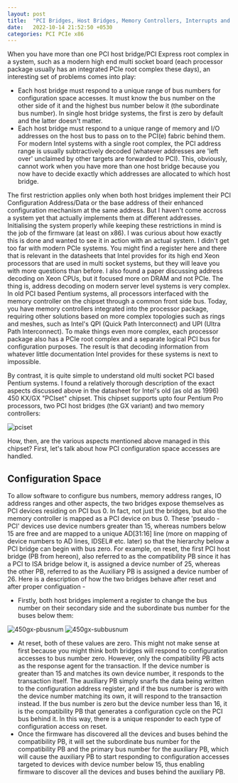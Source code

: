 ```yaml
---
layout: post
title:  "PCI Bridges, Host Bridges, Memory Controllers, Interrupts and more..."
date:   2022-10-14 21:52:50 +0530
categories: PCI PCIe x86 
---
```


When you have more than one PCI host bridge/PCI Express root complex in a system, such as a modern high end multi socket board (each processor package
usually has an integrated PCIe root complex these days), an interesting set of problems comes into play:

 - Each host bridge must respond to a unique range of bus numbers for configuration space accesses. It must know the bus number on the other side of it
 and the highest bus number below it (the subordinate bus number). In single host bridge systems, the first is zero by default and the latter doesn't
 matter.
 - Each host bridge must respond to a unique range of memory and I/O addresses on the host bus to pass on to the PCI(e) fabric behind them. For modern
 Intel systems with a single root complex, the PCI address range is usually subtractively decoded (whatever addresses are 'left over' unclaimed by other
 targets are forwarded to PCI). This, obviously, cannot work when you have more than one host bridge because you now have to decide exactly which addresses
 are allocated to which host bridge.

 The first restriction applies only when both host bridges implement their PCI Configuration Address/Data or the base address of their enhanced
 configuration mechanism at the same address. But I haven't come accross a system yet that actually implements them at different addresses.
 Initialising the system properly while keeping these restrictions in mind is the job of the firmware (at least on x86). I was curious about how exactly
 this is done and wanted to see it in action with an actual system. I didn't get too far with modern PCIe systems. You might find a register here and
 there that is relevant in the datasheets that Intel provides for its high end Xeon processors that are used in multi socket systems, but they will leave
 you with more questions than before. I also found a paper discussing address decoding on Xeon CPUs, but it focused more on DRAM and not PCIe. The thing
 is, address decoding on modern server level systems is very complex. In old PCI based Pentium systems, all processors interfaced with the memory
 controller on the chipset through a common front side bus. Today, you have memory controllers integrated into the processor package, requiring other
 solutions based on more complex topologies such as rings and meshes, such as Intel's QPI (Quick Path Interconnect) and UPI (Ultra Path Interconnect).
 To make things even more complex, each processor package also has a PCIe root complex and a separate logical PCI bus for configuration purposes. The
 result is that decoding information from whatever little documentation Intel provides for these systems is next to impossible.

 By contrast, it is quite simple to understand old multi socket PCI based Pentium systems. I found a relatively thorough description of the exact aspects
 discussed above in the datasheet for Intel's old (as old as 1996) 450 KX/GX "PCIset" chipset. This chipset supports upto four Pentium Pro processors, two
 PCI host bridges (the GX variant) and two memory controllers:

 ![pciset](https://user-images.githubusercontent.com/23404671/194386857-78baec3d-e721-4a73-a5e7-56ac910ed96b.png)

How, then, are the various aspects mentioned above managed in this chipset? First, let's talk about how PCI configuration space accesses are handled. 

## Configuration Space

To allow software to configure bus numbers, memory address ranges, IO address ranges and other aspects, the two bridges expose themselves as PCI devices 
residing on PCI bus 0. In fact, not just the bridges, but also the memory controller is mapped as a PCI device on bus 0. These 'pseudo - PCI' devices use device numbers greater than 15,
whereas numbers below 15 are free and are mapped to a unique AD[31:16] line (more on mapping of device numbers to AD lines, IDSEL# etc. later) so that
the hierarchy below a PCI bridge can begin with bus zero. For example, on reset, the first PCI host bridge (PB from hereon), also referred to as the
compatibility PB since it has a PCI to ISA bridge below it, is assigned a device number of 25, whereas the other PB, referred to as the Auxiliary PB is
assigned a device number of 26. Here is a description of how the two bridges behave after reset and after proper configuation -

 - Firstly, both host bridges implement a register to change the bus number on their secondary side and the subordinate bus number for the buses below
 them:


![450gx-pbusnum](https://user-images.githubusercontent.com/23404671/195123003-8a39f54d-ef2a-46b9-b427-ad6d9f054a72.png)
![450gx-subbusnum](https://user-images.githubusercontent.com/23404671/195123020-54e60c86-7b04-40c4-9358-db8e20388b0b.png)

 - At reset, both of these values are zero. This might not make sense at first because you might think both bridges will respond to configuration
 accesses to bus number zero. However, only the compatibility PB acts as the response agent for the transaction. If the device number is greater than 15
 and matches its own device number, it responds to the transaction itself. The auxiliary PB simply snarfs the data being written to the configuration
 address register, and if the bus number is zero with the device number matching its own, it will respond to the transaction instead. If the bus number
 is zero but the device number less than 16, it is the compatibility PB that generates a configuration cycle on the PCI bus behind it. 
 In this way, there is a unique responder to each type of configuration access on reset.
 - Once the firmware has discovered all the devices and buses behind the compatibility PB, it will set the subordinate bus number for the compatibility
 PB and the primary bus number for the auxiliary PB, which will cause the auxiliary PB to start responding to configuration accesses targeted to
 devices with device number below 15, thus enabling firmware to discover all the devices and buses behind the auxiliary PB.
